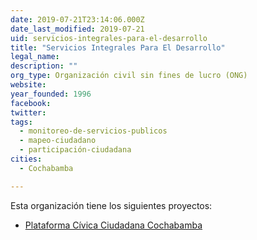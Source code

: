 ```yaml
---
date: 2019-07-21T23:14:06.000Z
date_last_modified: 2019-07-21
uid: servicios-integrales-para-el-desarrollo
title: "Servicios Integrales Para El Desarrollo"
legal_name: 
description: ""
org_type: Organización civil sin fines de lucro (ONG)
website: 
year_founded: 1996
facebook: 
twitter: 
tags:
  - monitoreo-de-servicios-publicos
  - mapeo-ciudadano
  - participación-ciudadana
cities: 
  - Cochabamba

---
```


Esta organización tiene los siguientes proyectos:

- [Plataforma Cívica Ciudadana Cochabamba](/i/plataforma-civica-ciudadana-cochabamba.html)
